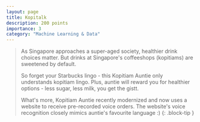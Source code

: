```yaml
---
layout: page
title: Kopitalk
description: 200 points
importance: 3
category: "Machine Learning & Data"
---
```


> As Singapore approaches a super-aged society, healthier drink choices matter. But drinks at Singapore's coffeeshops (kopitiams) are sweetened by default.
>
> So forget your Starbucks lingo - this Kopitiam Auntie only understands kopitiam lingo. Plus, auntie will reward you for healthier options - less sugar, less milk, you get the gistt.
>
> What's more, Kopitiam Auntie recently modernized and now uses a website to receive pre-recorded voice orders. The website's voice recognition closely mimics auntie's favourite language :)
{: .block-tip }
